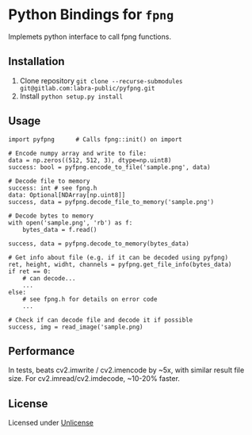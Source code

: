 # Python Bindings for `fpng`

Implemets python interface to call fpng functions.


## Installation
1. Clone repository `git clone --recurse-submodules git@gitlab.com:labra-public/pyfpng.git`
2. Install `python setup.py install`

## Usage
```
import pyfpng      # Calls fpng::init() on import

# Encode numpy array and write to file:
data = np.zeros((512, 512, 3), dtype=np.uint8)
success: bool = pyfpng.encode_to_file('sample.png', data)

# Decode file to memory
success: int # see fpng.h
data: Optional[NDArray[np.uint8]]
success, data = pyfpng.decode_file_to_memory('sample.png')

# Decode bytes to memory
with open('sample.png', 'rb') as f:
    bytes_data = f.read()

success, data = pyfpng.decode_to_memory(bytes_data)

# Get info about file (e.g. if it can be decoded using pyfpng)
ret, height, widht, channels = pyfpng.get_file_info(bytes_data)
if ret == 0:
    # can decode...
    ...
else:
    # see fpng.h for details on error code
    ...

# Check if can decode file and decode it if possible
success, img = read_image('sample.png)
```

## Performance
In tests, beats cv2.imwrite / cv2.imencode by ~5x, with similar result file size. 
For cv2.imread/cv2.imdecode, ~10-20% faster.

## License
Licensed under [Unlicense](https://unlicense.org/)
